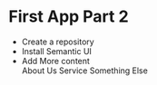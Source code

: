 # First App Part 2
- Create a repository
- Install Semantic UI
- Add More content
  <div>
    <a>
      About Us
    </a>
    <a>
      Service
    </a>
    <a>
      Something Else
    </a>
  </div>
